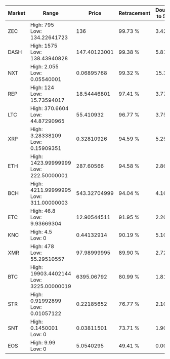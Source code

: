 | Market | Range | Price| Retracement | Doubles to 50% |
| --- | --- | --- | --- | --- |
| ZEC | High: 795<br />Low: 134.22641723 | 136 | 99.73 % | 3.42 |
| DASH | High: 1575<br />Low: 138.43940828 | 147.40123001 | 99.38 % | 5.81 |
| NXT | High: 2.055<br />Low: 0.05540001 | 0.06895768 | 99.32 % | 15.30 |
| REP | High: 124<br />Low: 15.73594017 | 18.54446801 | 97.41 % | 3.77 |
| LTC | High: 370.6604<br />Low: 44.87290965 | 55.410932 | 96.77 % | 3.75 |
| XRP | High: 3.28338109<br />Low: 0.15909351 | 0.32810926 | 94.59 % | 5.25 |
| ETH | High: 1423.99999999<br />Low: 222.50000001 | 287.60566 | 94.58 % | 2.86 |
| BCH | High: 4211.99999995<br />Low: 311.00000003 | 543.32704999 | 94.04 % | 4.16 |
| ETC | High: 46.8<br />Low: 9.93669304 | 12.90544511 | 91.95 % | 2.20 |
| KNC | High: 4.5<br />Low: 0 | 0.44132914 | 90.19 % | 5.10 |
| XMR | High: 478<br />Low: 55.29510557 | 97.98999995 | 89.90 % | 2.72 |
| BTC | High: 19903.4402144<br />Low: 3225.00000019 | 6395.06792 | 80.99 % | 1.81 |
| STR | High: 0.91992899<br />Low: 0.01057122 | 0.22185652 | 76.77 % | 2.10 |
| SNT | High: 0.1450001<br />Low: 0 | 0.03811501 | 73.71 % | 1.90 |
| EOS | High: 9.99<br />Low: 0 | 5.0540295 | 49.41 % | 0.00 |
